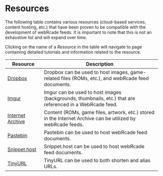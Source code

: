 # Resources

The following table contains various resources (cloud-based services, content hosting, etc.) that have been proven to be compatible with the development of webЯcade feeds. It is important to note that this is not an exhaustive list and will expand over time.

Clicking on the name of a *Resource* in the table will navigate to page containing detailed tutorials and information related to the resource.

| __Resource__ | __Description__ |
|----------|------|
| [Dropbox](./dropbox.md) | Dropbox can be used to host images, game-related files (ROMs, etc.), and webЯcade feed documents. |
| [Imgur](./imgur.md) | Imgur can be used to host images (backgrounds, thumbnails, etc.) that are referenced in a WebЯcade feed. |
| [Internet Archive](./inetarchive.md) | Content (ROMs, game files, artwork, etc.) stored in the Internet Archive can be utilized by webЯcade feeds. |
| [Pastebin](./pastebin.md) | Pastebin can be used to host webЯcade feed documents.  |
| [Snippet.host](./snippet.md) | Snippet.host can be used to host webЯcade feed documents.  |
| [TinyURL](./tinyurl.md) | TinyURL can be used to both shorten and alias URLs. |
